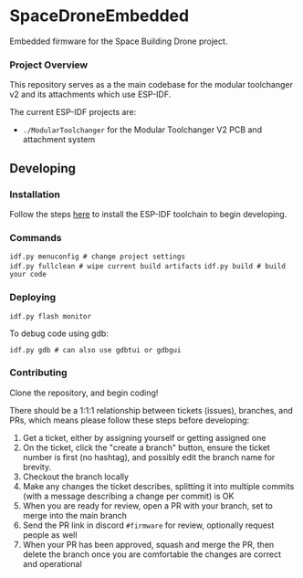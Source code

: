 # SpaceDroneEmbedded
Embedded firmware for the Space Building Drone project.

### Project Overview

This repository serves as a the main codebase for the modular toolchanger v2 and its attachments which use ESP-IDF.

The current ESP-IDF projects are:

- `./ModularToolchanger` for the Modular Toolchanger V2 PCB and attachment system

## Developing

### Installation

Follow the steps [here](https://docs.espressif.com/projects/esp-idf/en/stable/esp32s3/get-started/index.html#installation) to install the ESP-IDF toolchain to begin developing.

### Commands

`idf.py menuconfig # change project settings`  
`idf.py fullclean # wipe current build artifacts`
`idf.py build # build your code`  


### Deploying

`idf.py flash monitor`

To debug code using gdb:

`idf.py gdb # can also use gdbtui or gdbgui`



### Contributing

Clone the repository, and begin coding!  

There should be a 1:1:1 relationship between tickets (issues), branches, and PRs, which means please follow these steps before developing:

1. Get a ticket, either by assigning yourself or getting assigned one 
2. On the ticket, click the "create a branch" button, ensure the ticket number is first (no hashtag), and possibly edit the branch name for brevity.
3. Checkout the branch locally
4. Make any changes the ticket describes, splitting it into multiple commits (with a message describing a change per commit) is OK
5. When you are ready for review, open a PR with your branch, set to merge into the main branch
6. Send the PR link in discord `#firmware` for review, optionally request people as well
7. When your PR has been approved, squash and merge the PR, then delete the branch once you are comfortable the changes are correct and operational


